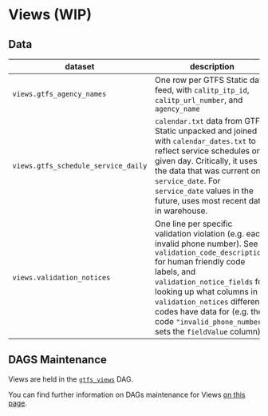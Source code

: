 # Views (WIP)

## Data

| dataset | description | examples |
| ------- | ----------- | -------- |
| `views.gtfs_agency_names` | One row per GTFS Static data feed, with `calitp_itp_id`, `calitp_url_number`, and `agency_name` | |
| `views.gtfs_schedule_service_daily` | `calendar.txt` data from GTFS Static unpacked and joined with `calendar_dates.txt` to reflect service schedules on a given day. Critically, it uses the data that was current on `service_date`. For `service_date` values in the future, uses most recent data in warehouse. | |
| `views.validation_notices` | One line per specific validation violation (e.g. each invalid phone number). See `validation_code_descriptions` for human friendly code labels, and `validation_notice_fields` for looking up what columns in `validation_notices` different codes have data for (e.g. the code `"invalid_phone_number"` sets the `fieldValue` column). | |

## DAGS Maintenance

Views are held in the [`gtfs_views`](https://github.com/cal-itp/data-infra/tree/main/airflow/dags/gtfs_views) DAG.

You can find further information on DAGs maintenance for Views [on this page](views-dags).
